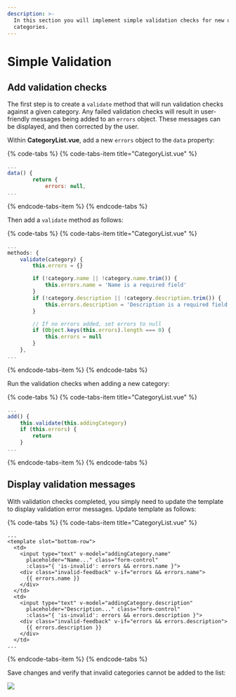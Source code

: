 ```yaml
---
description: >-
  In this section you will implement simple validation checks for new or updated
  categories.
---
```


# Simple Validation

## Add validation checks

The first step is to create a `validate` method that will run validation checks against a given category. Any failed validation checks will result in user-friendly messages being added to an `errors` object. These messages can be displayed, and then corrected by the user.

Within **CategoryList.vue**, add a new `errors` object to the `data` property:

{% code-tabs %}
{% code-tabs-item title="CategoryList.vue" %}
```javascript
...
data() {
        return {
            errors: null,
...
```
{% endcode-tabs-item %}
{% endcode-tabs %}

Then add a `validate` method as follows:

{% code-tabs %}
{% code-tabs-item title="CategoryList.vue" %}
```javascript
...
methods: {
    validate(category) {
        this.errors = {}

        if (!category.name || !category.name.trim()) {
            this.errors.name = 'Name is a required field'
        }
        if (!category.description || !category.description.trim()) {
            this.errors.description = 'Description is a required field'
        }

        // If no errors added, set errors to null
        if (Object.keys(this.errors).length === 0) {
            this.errors = null
        }
    },
...
```
{% endcode-tabs-item %}
{% endcode-tabs %}

Run the validation checks when adding a new category:

{% code-tabs %}
{% code-tabs-item title="CategoryList.vue" %}
```javascript
...
add() {
    this.validate(this.addingCategory)
    if (this.errors) {
        return
    }
...
```
{% endcode-tabs-item %}
{% endcode-tabs %}

## Display validation messages

With validation checks completed, you simply need to update the template to display validation error messages. Update template as follows:

{% code-tabs %}
{% code-tabs-item title="CategoryList.vue" %}
```markup
...
<template slot="bottom-row">
  <td>
    <input type="text" v-model="addingCategory.name" 
      placeholder="Name..." class="form-control"
      :class="{ 'is-invalid': errors && errors.name }">
    <div class="invalid-feedback" v-if="errors && errors.name">
      {{ errors.name }}
    </div>
  </td>
  <td>
    <input type="text" v-model="addingCategory.description" 
      placeholder="Description..." class="form-control"
      :class="{ 'is-invalid': errors && errors.description }">
    <div class="invalid-feedback" v-if="errors && errors.description">
      {{ errors.description }}
    </div>
  </td>
...
```
{% endcode-tabs-item %}
{% endcode-tabs %}

Save changes and verify that invalid categories cannot be added to the list:

![](../.gitbook/assets/2019-05-30_9-54-37.gif)

